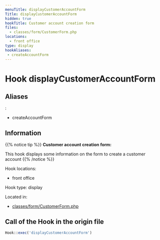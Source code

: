 ```yaml
---
menuTitle: displayCustomerAccountForm
Title: displayCustomerAccountForm
hidden: true
hookTitle: Customer account creation form
files:
  - classes/form/CustomerForm.php
locations:
  - front office
type: display
hookAliases:
 - createAccountForm
---
```


# Hook displayCustomerAccountForm

## Aliases
: 
 - createAccountForm



## Information

{{% notice tip %}}
**Customer account creation form:** 

This hook displays some information on the form to create a customer account
{{% /notice %}}

Hook locations: 
  - front office

Hook type: display

Located in: 
  - [classes/form/CustomerForm.php](https://github.com/PrestaShop/PrestaShop/blob/8.0.x/classes/form/CustomerForm.php)

## Call of the Hook in the origin file

```php
Hook::exec('displayCustomerAccountForm')
```